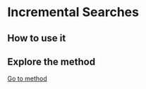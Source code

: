 # Incremental Searches

## How to use it

## Explore the method

[Go to method](../../methods/busquedasIncrementales)